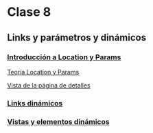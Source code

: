 # Clase 8

## Links y parámetros y dinámicos

### [Introducción a Location y Params](./Introducción%20a%20Location%20y%20Params.pdf)

[Teoría Location y Params](./JS_%20Params.pdf)

[Vista de la página de detalles](https://drive.google.com/file/d/1nGi8Ml2UL8M3GQ_3w5iWU29-wQ7RZ8qL/view?usp=drive_link)

### [Links dinámicos](./Links%20dinámicos.pdf)

### [Vistas y elementos dinámicos](./Vistas%20y%20elementos%20dinámicos.pdf)
